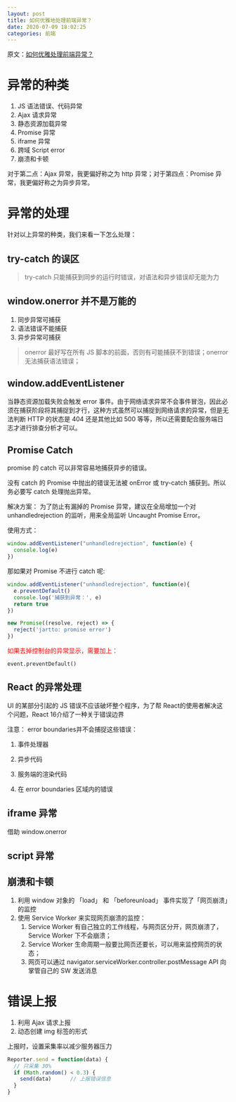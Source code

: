 ```yaml
---
layout: post
title: 如何优雅地处理前端异常？
date: 2020-07-09 18:02:25
categories: 前端
---
```


原文：[如何优雅处理前端异常？](https://zhuanlan.zhihu.com/p/51800345)

<!-- more -->

# 异常的种类
1. JS 语法错误、代码异常
2. Ajax 请求异常
3. 静态资源加载异常
4. Promise 异常
6. iframe 异常
7. 跨域 Script error
8. 崩溃和卡顿

对于第二点：Ajax 异常，我更偏好称之为 http 异常；对于第四点：Promise 异常，我更偏好称之为异步异常。

# 异常的处理

针对以上异常的种类，我们来看一下怎么处理：

## try-catch  的误区

> try-catch 只能捕获到同步的运行时错误，对语法和异步错误却无能为力

## window.onerror 并不是万能的

1. 同步异常可捕获
2. 语法错误不能捕获
3. 异步异常可捕获

> onerror 最好写在所有 JS 脚本的前面，否则有可能捕获不到错误；onerror 无法捕获语法错误；

## window.addEventListener

当静态资源加载失败会触发 error 事件。由于网络请求异常不会事件冒泡，因此必须在捕获阶段将其捕捉到才行，这种方式虽然可以捕捉到网络请求的异常，但是无法判断 HTTP 的状态是 404 还是其他比如 500 等等，所以还需要配合服务端日志才进行排查分析才可以。

## Promise Catch

promise 的 catch 可以非常容易地捕获异步的错误。

没有 catch 的 Promise 中抛出的错误无法被 onError 或 try-catch 捕获到。所以务必要写 catch 处理抛出异常。

解决方案： 为了防止有漏掉的 Promise 异常，建议在全局增加一个对 unhandledrejection 的监听，用来全局监听 Uncaught Promise Error。

使用方式：

```js
window.addEventListener("unhandledrejection", function(e) {
  console.log(e)
})
```
那如果对 Promise 不进行 catch 呢:

```js
window.addEventListener("unhandledrejection", function(e){
  e.preventDefault()
  console.log('捕获到异常：', e)
  return true
})

new Promise((resolve, reject) => {
  reject('jartto: promise error')
})
```

<font color="red">如果去掉控制台的异常显示，需要加上：</font>

```
event.preventDefault()
```

## React 的异常处理

UI 的某部分引起的 JS 错误不应该破坏整个程序，为了帮 React的使用者解决这个问题，React 16介绍了一种关于错误边界

注意： error boundaries并不会捕捉这些错误：

1. 事件处理器

2. 异步代码

3. 服务端的渲染代码

4. 在 error boundaries 区域内的错误


## iframe 异常
借助 window.onerror


## script 异常

## 崩溃和卡顿

1. 利用 window 对象的 「load」 和 「beforeunload」 事件实现了「网页崩溃」的监控
2. 使用 Service Worker 来实现网页崩溃的监控：
	1. Service Worker 有自己独立的工作线程，与网页区分开，网页崩溃了，Service Worker 下不会崩溃；
	2. Service Worker 生命周期一般要比网页还要长，可以用来监控网页的状态；
	3. 网页可以通过 navigator.serviceWorker.controller.postMessage API 向掌管自己的 SW 发送消息

# 错误上报
1. 利用 Ajax 请求上报
2. 动态创建 img 标签的形式

上报时，设置采集率以减少服务器压力

```js
Reporter.send = function(data) {
  // 只采集 30%
  if (Math.random() < 0.3) {
    send(data)      // 上报错误信息
  }
}
```